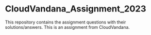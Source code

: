 # CloudVandana_Assignment_2023
This repository contains the assignment questions with their solutions/answers. This is an assignment from CloudVandana.
